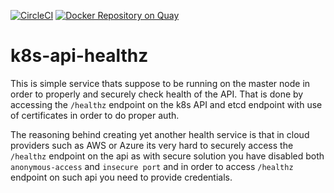 [![CircleCI](https://circleci.com/gh/giantswarm/k8s-api-healthz.svg?style=shield)](https://circleci.com/gh/giantswarm/k8s-api-healthz) [![Docker Repository on Quay](https://quay.io/repository/giantswarm/k8s-api-healthz/status "Docker Repository on Quay")](https://quay.io/repository/giantswarm/k8s-api-healthz)

# k8s-api-healthz

This is simple service thats suppose to be running on the master node in order to properly and securely check health of the API.
That is done by accessing the `/healthz` endpoint on the k8s API and etcd endpoint with use of certificates in order to do proper auth.

The reasoning behind creating yet another health service is that in cloud providers such as AWS or Azure its very hard to securely access the `/healthz` endpoint on the api as with secure solution  you have disabled both `anonymous-access` and `insecure port` and in order to access `/healthz` endpoint on such api you need to provide credentials.
